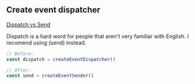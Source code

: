 ## Create event dispatcher

[Dispatch vs Send][dispatch-vs-send]

Dispatch is a hard word for people that aren't very familiar with English. I recomend using (send) instead.

```js
// Before:
const dispatch = createEventDispatcher()

// After:
const send = createEventSender()
```

[dispatch-vs-send]: https://www.google.com/search?q=Dispatch+vs+Send&sxsrf=APq-WBs6rDxP8TQ_yMwxlTwCnV4eAsxGJQ%3A1643392810280&ei=Ki_0YYDHEOSDjLsPpd23sAE&ved=0ahUKEwiAhLulg9X1AhXkAWMBHaXuDRYQ4dUDCA4&uact=5&oq=Dispatch+vs+Send&gs_lcp=Cgdnd3Mtd2l6EAMyBggjECcQEzoHCAAQRxCwAzoHCCMQ6gIQJzoECAAQR0oECEEYAEoECEYYAFDmAVieM2CNPWgCcAN4AIAB3AGIAagDkgEDMi0ymAEAoAEBsAEKyAECwAEB&sclient=gws-wiz
